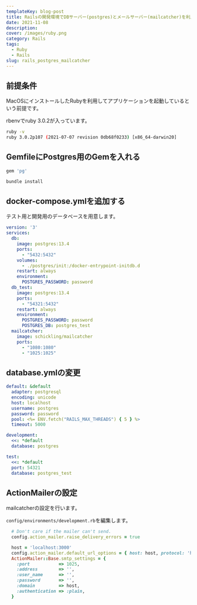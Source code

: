 ```yaml
---
templateKey: blog-post
title: Railsの開発環境でDBサーバー(postgres)とメールサーバー(mailcatcher)を利用する
date: 2021-11-08
description: 
cover: /images/ruby.png
category: Rails
tags:
  - Ruby
  - Rails
slug: rails_postgres_mailcatcher
---
```

  
## 前提条件

MacOSにインストールしたRubyを利用してアプリケーションを起動しているという前提です。

rbenvでruby 3.0.2が入っています。

```bash
ruby -v
ruby 3.0.2p107 (2021-07-07 revision 0db68f0233) [x86_64-darwin20]
```

## GemfileにPostgres用のGemを入れる

```ruby
gem 'pg'
```

```bash
bundle install
```

## docker-compose.ymlを追加する

テスト用と開発用のデータベースを用意します。

```yaml
version: '3'
services:
  db:
    image: postgres:13.4
    ports:
      - "5432:5432"
    volumes:
      - ./postgres/init:/docker-entrypoint-initdb.d
    restart: always
    environment:
      POSTGRES_PASSWORD: password
  db_test:
    image: postgres:13.4
    ports:
      - "54321:5432"
    restart: always
    environment:
      POSTGRES_PASSWORD: password
      POSTGRES_DB: postgres_test
  mailcatcher:
    image: schickling/mailcatcher
    ports:
      - "1080:1080"
      - "1025:1025"
```

## database.ymlの変更

```yaml
default: &default
  adapter: postgresql
  encoding: unicode
  host: localhost
  username: postgres
  password: password
  pool: <%= ENV.fetch("RAILS_MAX_THREADS") { 5 } %>
  timeout: 5000

development:
  <<: *default
  database: postgres

test:
  <<: *default
  port: 54321
  database: postgres_test
```


## ActionMailerの設定

mailcatcherの設定を行います。

`config/environments/development.rb`を編集します。

```ruby
  # Don't care if the mailer can't send.
  config.action_mailer.raise_delivery_errors = true

  host = 'localhost:3000'
  config.action_mailer.default_url_options = { host: host, protocol: 'http' }
  ActionMailer::Base.smtp_settings = {
    :port           => 1025,
    :address        => '',
    :user_name      => '',
    :password       => '',
    :domain         => host,
    :authentication => :plain,
  }
```

